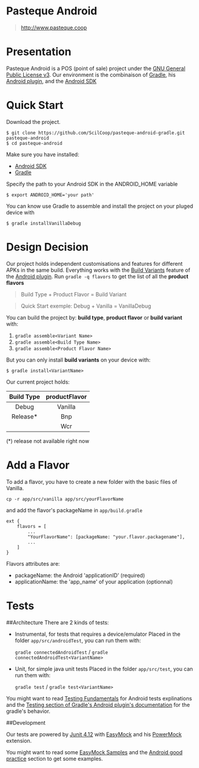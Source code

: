 # Pasteque Android
> http://www.pasteque.coop

Presentation
============
Pasteque Android is a POS (point of sale) project under the [GNU General Public License v3][gnu].
Our environment is the combinaison of [Gradle], his [Android plugin][plugin], and the [Android SDK][android]

Quick Start
===========
Download the project.

```
$ git clone https://github.com/ScilCoop/pasteque-android-gradle.git pasteque-android
$ cd pasteque-android
```

Make sure you have installed:
* [Android SDK][android]
* [Gradle]

Specify the path to your Android SDK in the ANDROID_HOME variable

`$ export ANDROID_HOME='your path'`

You can know use Gradle to assemble and install the project on your pluged device with

`$ gradle installVanillaDebug`

Design Decision
===============

Our project holds independent customisations and features for different APKs in the same build.
Everything works with the [Build Variants][flavor] feature of the [Android plugin][plugin]. Run `gradle -q flavors` to get the list of all the **product flavors**

> Build Type + Product Flavor = Build Variant

> Quick Start exemple: Debug + Vanilla = VanillaDebug

You can build the project by: **build type**, **product flavor** or **build variant** with:

1. `gradle assemble<Variant Name>`
2. `gradle assemble<Build Type Name>`
3. `gradle assemble<Product Flavor Name>`

But you can only install **build variants** on your device with:

`$ gradle install<VariantName>`

Our current project holds:

| Build Type | productFlavor |
|:----------:|:-------------:|
|    Debug   |    Vanilla    |
|   Release* |      Bnp      |
|            |      Wcr      |

(*) release not available right now

Add a Flavor
==========
To add a flavor, you have to create a new folder with the basic files of Vanilla.

```
cp -r app/src/vanilla app/src/yourFlavorName
```
and add the flavor's packageName in `app/build.gradle`

```
ext {
	flavors = [
		...
		"YourFlavorName": [packageName: "your.flavor.packagename"],
		...
    ]
}
```

Flavors attributes are:
* packageName: the Android 'applicationID' (required)
* applicationName: the 'app_name' of your application  (optionnal)

Tests
=====

##Architecture
There are 2 kinds of tests:

* Instrumental, for tests that requires a device/emulator
	Placed in the folder `app/src/androidTest`, you can run them with: 

	`gradle connectedAndroidTest` / `gradle connectedAndroidTest<VariantName>`

* Unit, for simple java unit tests
	Placed in the folder `app/src/test`, you can run them with:
	
	`gradle test` / `gradle test<VariantName>`

You might want to read [Testing Fundamentals][android_test] for Android tests explinations and the [Testing section of Gradle's Android plugin's documentation][plugin_test] for the gradle's behavior.

##Development

Our tests are powered by [Junit 4.12][junit] with [EasyMock] and his [PowerMock] extension.

You might want to read some [EasyMock Samples][easymock_samples] and the [Android good practice][android_test_practice] section to get some examples.

[android_test_practice]: http://developer.android.com/intl/ko/training/activity-testing/activity-basic-testing.html#build_run
[easymock_samples]: https://github.com/easymock/easymock/tree/master/easymock/src/samples/java/org/easymock/samples
[plugin_test]: http://tools.android.com/tech-docs/new-build-system/user-guide#TOC-Testing
[android_test]: http://developer.android.com/intl/ko/tools/testing/testing_android.html
[easymock]: http://easymock.org/
[powermock]: https://code.google.com/p/powermock/wiki/EasyMock
[junit]: http://junit.org/
[build]: http://tools.android.com/tech-docs/new-build-system/user-guide#TOC-Building-and-Tasks
[flavor]: http://tools.android.com/tech-docs/new-build-system/user-guide#TOC-Build-Variants
[plugin]: http://tools.android.com/tech-docs/new-build-system/user-guide
[android]: https://developer.android.com/sdk/index.html
[gradle]: http://gradle.org/getting-started-android/
[gnu]: http://www.gnu.org/licenses/gpl-3.0.en.html


[gnu]: http://www.gnu.org/licenses/gpl-3.0.en.html
